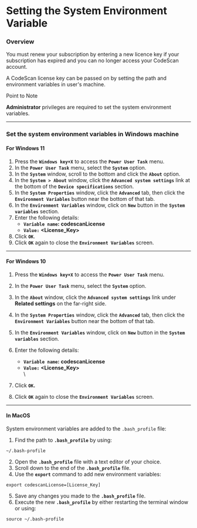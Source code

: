 # Setting the System Environment Variable

### Overview <a href="#overview" id="overview"></a>

You must renew your subscription by entering a new licence key if your subscription has expired and you can no longer access your CodeScan account.

A CodeScan license key can be passed on by setting the path and environment variables in user's machine.

Point to Note

**Administrator** privileges are required to set the system environment variables.

***

### Set the system environment variables in Windows machine <a href="#set-the-system-environment-variables-in-windows-machine" id="set-the-system-environment-variables-in-windows-machine"></a>

#### For Windows 11 <a href="#for-windows-11" id="for-windows-11"></a>

1. Press the **`Windows key+X`** to access the **`Power User Task`** menu.
2. In the **`Power User Task`** menu, select the **`System`** option.
3. In the **`System`** window, scroll to the bottom and click the **`About`** option.
4. In the **`System > About`** window, click the **`Advanced system settings`** link at the bottom of the **`Device specifications`** section.
5. In the **`System Properties`** window, click the **`Advanced`** tab, then click the **`Environment Variables`** button near the bottom of that tab.
6. In the **`Environment Variables`** window, click on **`New`** button in the **`System variables`** section.
7. Enter the following details:
   * **`Variable name`:** **codescanLicense**
   * **`Value:`** **\<License\_Key>**
8. Click **`OK`**.
9. Click **`OK`** again to close the **`Environment Variables`** screen.

***

#### For Windows 10 <a href="#for-windows-10" id="for-windows-10"></a>

1. Press the **`Windows key+X`** to access the **`Power User Task`** menu.
2. In the **`Power User Task`** menu, select the **`System`** option.
3. In the **`About`** window, click the **`Advanced system settings`** link under **Related settings** on the far-right side.
4. In the **`System Properties`** window, click the **`Advanced`** tab, then click the **`Environment Variables`** button near the bottom of that tab.
5. In the **`Environment Variables`** window, click on **`New`** button in the **`System variables`** section.
6. Enter the following details:
   * **`Variable name`:** **codescanLicense**
   * **`Value:`** **\<License\_Key>**\
     \

7. Click **`OK`.**
8. Click **`OK`** again to close the **`Environment Variables`** screen.

***

#### In MacOS <a href="#in-macos" id="in-macos"></a>

System environment variables are added to the `.bash_profile` file:

1. Find the path to **`.bash_profile`** by using:

```
~/.bash-profile
```

2. Open the **`.bash_profile`** file with a text editor of your choice.
3. Scroll down to the end of the **`.bash_profile`** file.
4. Use the **`export`** command to add new environment variables:

```
export codescanLicense=[License_Key]
```

5. Save any changes you made to the **`.bash_profile`** file.
6. Execute the new **`.bash_profile`** by either restarting the terminal window or using:

```
source ~/.bash-profile
```
